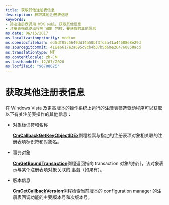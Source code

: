 ```yaml
---
title: 获取其他注册表信息
description: 获取其他注册表信息
keywords:
- 筛选注册表调用 WDK 内核，获取其他信息
- 注册表筛选驱动程序 WDK 内核，要获取的其他信息
ms.date: 06/16/2017
ms.localizationpriority: medium
ms.openlocfilehash: ed5df05c5649dd14a50bf3fc5a41a44688e8e29d
ms.sourcegitcommit: 418e6617e2a695c9cb4b37b5b60e264760858acd
ms.translationtype: MT
ms.contentlocale: zh-CN
ms.lasthandoff: 12/07/2020
ms.locfileid: "96788625"
---
```

# <a name="obtaining-additional-registry-information"></a>获取其他注册表信息


在 Windows Vista 及更高版本的操作系统上运行的注册表筛选驱动程序可以获取以下有关注册表操作的其他信息：

-   对象标识符和名称

    [**CmCallbackGetKeyObjectIDEx**](/windows-hardware/drivers/ddi/wdm/nf-wdm-cmcallbackgetkeyobjectidex)例程检索与指定的注册表项对象相关联的注册表项标识符和对象名。

-   事务对象

    [**CmGetBoundTransaction**](/windows-hardware/drivers/ddi/wdm/nf-wdm-cmgetboundtransaction)例程返回指向 transaction 对象的指针，该对象表示与某个注册表项对象关联的 [事务](introduction-to-ktm.md)（如果有）。

-   版本信息

    [**CmGetCallbackVersion**](/windows-hardware/drivers/ddi/wdm/nf-wdm-cmgetcallbackversion)例程检索当前版本的 configuration manager 的注册表回调功能的主要版本号和次版本号。

 

